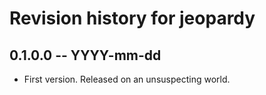 # Revision history for jeopardy

## 0.1.0.0 -- YYYY-mm-dd

* First version. Released on an unsuspecting world.
